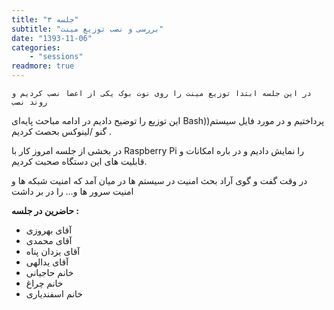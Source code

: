 ```yaml
---
title: "جلسه ۳"
subtitle: "بررسی و نصب توزیع مینت"
date: "1393-11-06"
categories:
    - "sessions"
readmore: true
---
```

    در این جلسه ابتدا توزیع مینت را روی نوت بوک یکی از اعضا نصب کردیم و روند نصب
این توزیع را توضیح دادیم در ادامه مباحث پایه‌ای Bash))پرداختیم و در مورد فایل
سیستم گنو /لینوکس بحصث کردیم .

در بخشی از جلسه امروز کار با Raspberry Pi را نمایش دادیم و در باره امکانات و
قابلیت های این دستگاه صحبت کردیم.

در وقت گفت و گوی آراد بحث امنیت در سیستم ها در میان آمد که امنیت شبکه ها و
امنیت سرور ها و… را در بر داشت

**حاضرین در جلسه :**

  * آقای بهروزی
  * آقای محمدی
  * آقای یزدان پناه
  * آقای یدالهی
  * خانم حاجیانی
  * خانم چراغ
  * خانم اسفندیاری


